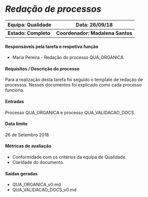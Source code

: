# **_Redação de processos_**

| Equipa: Qualidade | Data: 26/09/18 
| ------ | ------ | 
| **Estado: Completo** |  **Coordenador: Madalena Santos**|

#### **Responsáveis pela tarefa e respetiva função**
  * Maria Pereira - Redação do processo QUA_ORGANICA
 
#### **Requisitos / Descrição do processo**
Para a realização desta tarefa foi seguido o template de redação de processos. Nesses documentos foi explicado como cada processo funciona.

#### **Entradas**
Processo QUA_ORGANICA e processo QUA_VALIDACAO_DOCS.

#### **Data limite**
26 de Setembro 2018

#### **Métricas de avaliação**
* Conformidade com os critérios da equipa de Qualidade.
* Claridade do documento. 

#### **Saídas geradas**
* QUA_ORGANICA_v0.md
* QUA_VALIDACAO_DOCS_v0.md